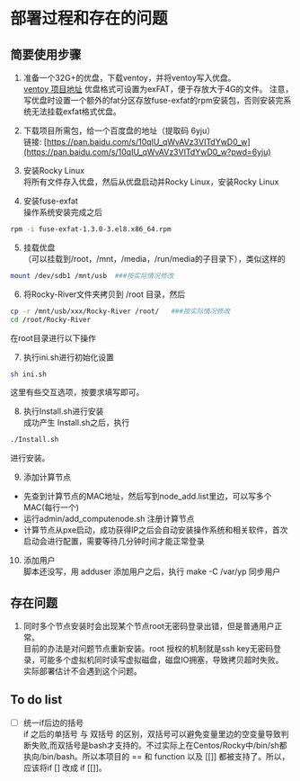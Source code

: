 # 部署过程和存在的问题

## 简要使用步骤
1. 准备一个32G+的优盘，下载ventoy，并将ventoy写入优盘。<br>
[ventoy 项目地址](https://www.ventoy.net/cn/index.html)
优盘格式可设置为exFAT，便于存放大于4G的文件。
注意，写优盘时设置一个额外的fat分区存放fuse-exfat的rpm安装包，否则安装完系统无法挂载exfat格式优盘。

2. 下载项目所需包，给一个百度盘的地址（提取码 6yju）<br>
链接: [https://pan.baidu.com/s/10qIU_qWvAVz3VITdYwD0_w](https://pan.baidu.com/s/10qIU_qWvAVz3VITdYwD0_w?pwd=6yju)

3. 安装Rocky Linux<br>
将所有文件存入优盘，然后从优盘启动并Rocky Linux，安装Rocky Linux

4. 安装fuse-exfat<br>
操作系统安装完成之后
```bash
rpm -i fuse-exfat-1.3.0-3.el8.x86_64.rpm
```
5. 挂载优盘<br>
（可以挂载到/root，/mnt，/media，/run/media的子目录下），类似这样的
```bash
mount /dev/sdb1 /mnt/usb  ###按实际情况修改
```

6. 将Rocky-River文件夹拷贝到 /root 目录，然后<br>
```bash
cp -r /mnt/usb/xxx/Rocky-River /root/   ###按实际情况修改
cd /root/Rocky-River
```
在root目录进行以下操作

7.  执行ini.sh进行初始化设置<br>
```bash
sh ini.sh
```
这里有些交互选项，按要求填写即可。

8. 执行Install.sh进行安装<br>
成功产生 Install.sh之后，执行
```bash
./Install.sh 
```
进行安装。

9.  添加计算节点<br>
- 先查到计算节点的MAC地址，然后写到node_add.list里边，可以写多个MAC(每行一个)
- 运行admin/add_computenode.sh 注册计算节点
- 计算节点从pxe启动，成功获得IP之后会自动安装操作系统和相关软件，首次启动会进行配置，需要等待几分钟时间才能正常登录

10. 添加用户<br>
脚本还没写，用 adduser 添加用户之后，执行 make -C /var/yp 同步用户

## 存在问题
1. 同时多个节点安装时会出现某个节点root无密码登录出错，但是普通用户正常。<br>
目前的办法是对问题节点重新安装。root 授权的机制就是ssh key无密码登录，可能多个虚拟机同时读写虚拟磁盘，磁盘IO拥塞，导致拷贝超时失败。<br>
实际部署估计不会遇到这个问题。


## To do list
- [ ] 统一if后边的括号<br>
if 之后的单括号 与 双括号 的区别，双括号可以避免变量里边的空变量导致判断失败,而双括号是bash才支持的。不过实际上在Centos/Rocky中/bin/sh都执向/bin/bash。所以本项目的 == 和 function 以及 [[]] 都被支持了。所以，应该将if [] 改成 if [[]]。

